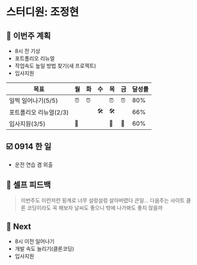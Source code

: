 # 스터디원: 조정현

## 🚀 이번주 계획

- 8시 전 기상
- 포트폴리오 리뉴얼
- 작업속도 높일 방법 찾기(새 프로젝트)
- 입사지원

| 목표                   | 월  | 화  | 수  | 목  | 금  | 달성률 |
| ---------------------- | --- | --- | --- | --- | --- | ------ |
| 일찍 일어나기(5/5)     | ⏰  | ⏰  |     | ⏰  | ⏰  | 80%    |
| 포트폴리오 리뉴얼(2/3) |     |     | 🛠️  | 🛠️  |     | 66%    |
| 입사지원(3/5)          | 📨  |     |     | 📨  | 📨  | 60%    |

## ☑️ 0914 한 일

- 운전 연습 겸 외출

## 🎉 셀프 피드백

> 이번주도 이런저런 핑계로 너무 설렁설렁 살아버렸다 큰일...
> 다음주는 사이트 클론 코딩이라도 꼭 해보자 날씨도 좋으니 밖에 나가봐도 좋지 않을까

## 🌱 Next

- 8시 이전 일어나기
- 개발 속도 늘리기(클론코딩)
- 입사지원
